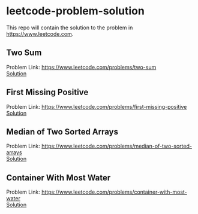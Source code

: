 # leetcode-problem-solution
This repo will contain the solution to the problem in https://www.leetcode.com.

## Two Sum
Problem Link: https://www.leetcode.com/problems/two-sum <br>
<a href="https://github.com/zenius/leetcode-problem-solution/blob/master/two-sum">Solution</a>

## First Missing Positive
Problem Link: https://www.leetcode.com/problems/first-missing-positive <br>
<a href="https://github.com/zenius/leetcode-problem-solution/blob/master/first-missing-positive">Solution</a>

## Median of Two Sorted Arrays
Problem Link: https://www.leetcode.com/problems/median-of-two-sorted-arrays <br>
<a href="https://github.com/zenius/leetcode-problem-solution/blob/master/median-of-two-sorted-arrays">Solution</a>

## Container With Most Water
Problem Link: https://www.leetcode.com/problems/container-with-most-water <br>
<a href="https://github.com/zenius/leetcode-problem-solution/blob/master/container-with-most-water">Solution</a>
